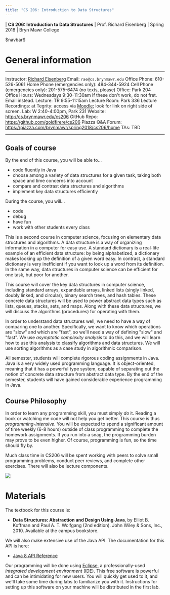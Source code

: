 ```yaml
---
title: "CS 206: Introduction to Data Structures"
---
```


<div id="header">

| **CS 206: Introduction to Data Structures**
| Prof. Richard Eisenberg
| Spring 2018
| Bryn Mawr College

</div>

\$navbar\$

General information
===================

<div id="info_table">

----------------------         -----------------------------------------------------------------------------------------------------------------------------------------
Instructor:                    [Richard Eisenberg](http://cs.brynmawr.edu/~rae)
Email:                         `rae@cs.brynmawr.edu`
Office Phone:                  610-526-5061
Home Phone (emergencies only): 484-344-5924
Cell Phone (emergencies only): 201-575-6474 (no texts, please)
Office:                        Park 204
Office Hours:                  Wednesdays 9:30-11:30am
                               If these don't work, do not fret. Email instead.
<span class="strut" />
Lecture:                       TR 9:55-11:15am
Lecture Room:                  Park 336
Lecture Recordings:            at Tegrity: access via [Moodle](https://moodle.brynmawr.edu/course/view.php?id=1073); look for link on right side of screen.
Lab:                           W 2:40-4:00pm, Park 231
Website:                       <http://cs.brynmawr.edu/cs206>
GitHub Repo:                   <https://github.com/goldfirere/cs206>
Piazza Q&A Forum:              <https://piazza.com/brynmawr/spring2018/cs206/home>
TAs:                           TBD
----------------------         -----------------------------------------------------------------------------------------------------------------------------------------

</div>
<!--
<div id="ta_hours">

--------------------           ------------------------------     ----------------------
Time                           TA                                 Location
Mondays 6-8pm                  Kennedy Ellison                    Park 231
Mondays 7-9pm                  Ruby Malusa                        Park 231
Mondays 8-10pm                 Jocelyn Dunkley                    **Hilles 110** at Haverford
Tuesdays 6-8pm                 Kellie Dinh                        Park 231
Tuesdays 7-9pm                 Sonya Fucci                        Park 231
Wednesdays 6-8pm               Kellie Dinh                        Park 231
Wednesdays 7-9pm               Jocelyn Dunkley                    Park 231
Thursdays 6-8pm                Kennedy Ellison                    Park 231
Sundays 6-8pm                  Ruby Malusa                        Park 231
Sundays 7-9pm                  Sonya Fucci                        Park 231
--------------------           ------------------------------     ----------------------
</div>
-->

Goals of course
---------------

<div id="goals">

By the end of this course, you will be able to...

* code fluently in Java
* choose among a variety of data structures for a given task, taking
  both space and time concerns into account
* compare and contrast data structures and algorithms
* implement key data structures efficiently

During the course, you will...

* code
* debug
* have fun
* work with other students every class

</div>

This is a second course in computer science, focusing on elementary data structures
and algorithms. A data structure is a way of organizing information in a computer
for easy use. A standard dictionary is a real-life example of an efficient data
structure: by being alphabetized, a dictionary makes looking up the definition of
a given word easy. In contrast, a standard dictionary is very inefficient if you want to
look up a word from its definition. In the same way, data structures in computer
science can be efficient for one task, but poor for another.

This course will cover the key data structures in computer science, including
standard arrays, expandable arrays, linked lists (singly linked, doubly linked,
and circular), binary search trees, and hash tables. These concrete data structures
will be used to power abstract data types such as lists, queues, stacks, sets,
and maps. Along with these data structures, we will discuss the algorithms
(procedures) for operating with them.

In order to understand data structures well, we need to have a way of comparing
one to another. Specifically, we want to know which operations are "slow" and
which are "fast", so we'll need a way of defining "slow" and "fast". We use
*asymptotic complexity analysis* to do this, and we will learn how to use this
analysis to classify algorithms and data structures. We will use sorting algorithms
as a case study in algorithmic comparison.

All semester, students will complete rigorous coding assignments in Java. Java
is a very widely used programming language. It is object-oriented, meaning that
it has a powerful type system, capable of separating out the notion of concrete
data structure from abstract data type. By the end of the semester, students
will have gained considerable experience programming in Java.

Course Philosophy
-----------------

In order to learn any programming skill, you must simply *do* it. Reading a book
or watching me code will not help you get better. This course is thus
*programming-intensive*. You will be expected to spend a significant amount of
time weekly (6-8 hours) outside of class programming to complete the homework
assignments. If you run into a snag, the programming burden may prove to be
even higher. Of course, programming is fun, so the time should fly by.

Much class time in CS206 will be spent working with peers to solve small
programming problems, conduct peer reviews, and complete other exercises.
There will also be lecture components.

<img id="textbook" src="images/textbook.jpg" />

Materials
=========

<div id="materials">

The textbook for this course is:

* **Data Structures: Abstraction and Design Using Java**, by Elliot B. Koffman
and Paul A. T. Wolfgang (2nd edition). John Wiley & Sons, Inc., 2010. Available
at the campus bookstore.

We will also make extensive use of the Java API. The documentation for this API is here:

* [Java 8 API Reference](https://docs.oracle.com/javase/8/docs/api/)

Our programming will be done using [Eclipse](http://eclipse.org/), a professionally-used
*integrated development environment* (IDE). This free software is powerful and can be
intimidating for new users. You will quickly get used to it, and we'll take some time
during labs to familiarize you with it. Instructions for setting up this software on your
machine will be distributed in the first lab.

</div>

